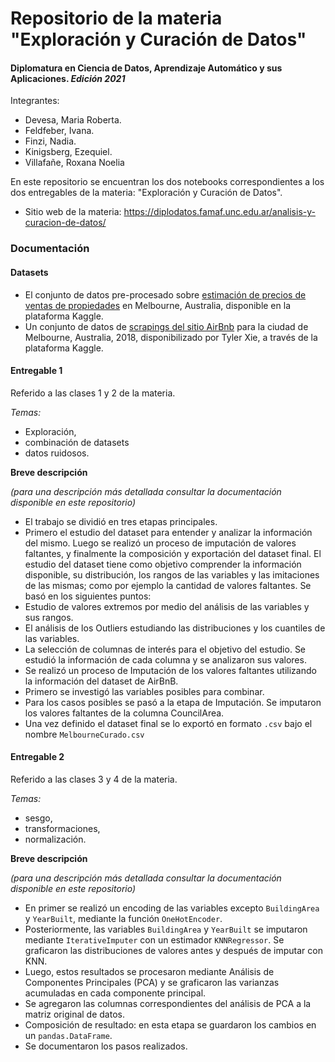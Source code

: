 # Repositorio de la materia "Exploración y Curación de Datos"
#### Diplomatura en Ciencia de Datos, Aprendizaje Automático y sus Aplicaciones. *Edición 2021*

Integrantes:
* Devesa, Maria Roberta. 
* Feldfeber, Ivana. 
* Finzi, Nadia. 
* Kinigsberg, Ezequiel. 
* Villafañe, Roxana Noelia


En este repositorio se encuentran los dos notebooks correspondientes a los dos entregables de la materia:
"Exploración y Curación de Datos". 
* Sitio web de la materia: https://diplodatos.famaf.unc.edu.ar/analisis-y-curacion-de-datos/ 

### Documentación

#### Datasets


* El conjunto de datos pre-procesado sobre [estimación de precios de ventas de propiedades](https://www.kaggle.com/dansbecker/melbourne-housing-snapshot) en Melbourne, Australia, disponible en la plataforma Kaggle. 
* Un conjunto de datos de [scrapings del sitio AirBnb](https://www.kaggle.com/tylerx/melbourne-airbnb-open-data?select=cleansed_listings_dec18.csv) para la ciudad de Melbourne, Australia, 2018, disponibilizado por Tyler Xie, a través de la plataforma Kaggle.



#### Entregable 1

Referido a las clases 1 y 2 de la materia.

*Temas:* 
* Exploración, 
* combinación de datasets 
* datos ruidosos.

**Breve descripción** 

*(para una descripción más detallada consultar la documentación disponible en este repositorio)*

* El trabajo se dividió en tres etapas principales. 
* Primero el estudio del dataset para entender y analizar la información del mismo. Luego se realizó un proceso de imputación de valores faltantes, y finalmente la composición y exportación del dataset final.
El estudio del dataset tiene como objetivo comprender la información disponible, su distribución, los rangos de las variables y las imitaciones de las mismas; como por ejemplo la cantidad de valores faltantes. Se basó en los siguientes puntos: 
* Estudio de valores extremos por medio del análisis de las variables y sus rangos.
* El análisis de los Outliers estudiando las distribuciones y los cuantiles de las variables.
* La selección de columnas de interés para el objetivo del estudio. Se estudió la información de cada columna y se analizaron sus valores.
* Se realizó un proceso de Imputación de los valores faltantes utilizando la información del dataset de AirBnB.
* Primero se investigó las variables posibles para combinar.
* Para los casos posibles se pasó a la etapa de Imputación. Se imputaron los valores faltantes de la columna CouncilArea.
* Una vez definido el dataset final se lo exportó en formato `.csv` bajo el nombre `MelbourneCurado.csv`


#### Entregable 2 

Referido a las clases 3 y 4 de la materia. 

*Temas:* 
* sesgo, 
* transformaciones, 
* normalización.

**Breve descripción**

*(para una descripción más detallada consultar la documentación disponible en este repositorio)*

* En primer se realizó un encoding de las variables excepto `BuildingArea` y `YearBuilt`, mediante la función `OneHotEncoder`.
* Posteriormente, las variables  `BuildingArea` y `YearBuilt` se imputaron mediante `IterativeImputer` con un estimador `KNNRegressor`. Se graficaron las distribuciones de valores antes y después de imputar con KNN. 
* Luego, estos resultados se procesaron mediante Análisis de Componentes Principales (PCA) y se graficaron las varianzas acumuladas en cada componente principal. 
* Se agregaron las columnas correspondientes del análisis de PCA a la matriz original de datos. 
* Composición de resultado: en esta etapa se guardaron los cambios en un `pandas.DataFrame`.
* Se documentaron los pasos realizados. 

